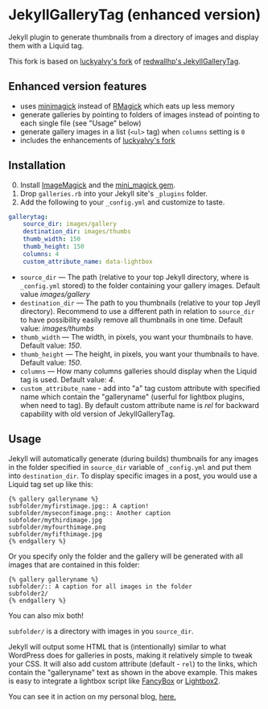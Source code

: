 JekyllGalleryTag (enhanced version)
===================================

Jekyll plugin to generate thumbnails from a directory of images and display them with a Liquid tag.

This fork is based on [luckyalvy's fork](https://github.com/luckyalvy/JekyllGalleryTag) of [redwallhp's JekyllGalleryTag](https://github.com/redwallhp/JekyllGalleryTag).

Enhanced version features
-------------------------

* uses [minimagick](https://github.com/minimagick/minimagick) instead of [RMagick](https://github.com/rmagick/rmagick) which eats up less memory
* generate galleries by pointing to folders of images instead of pointing to each single file (see "Usage" below)
* generate gallery images in a list (`<ul>` tag) when `columns` setting is `0`
* includes the enhancements of [luckyalvy's fork](https://github.com/luckyalvy/JekyllGalleryTag)

Installation
------------
0. Install [ImageMagick](http://www.imagemagick.org/) and the [mini_magick gem](https://github.com/minimagick/minimagick).
1. Drop `galleries.rb` into your Jekyll site's `_plugins` folder.
2. Add the following to your `_config.yml` and customize to taste.

``` yaml
gallerytag:
    source_dir: images/gallery
    destination_dir: images/thumbs
    thumb_width: 150
    thumb_height: 150
    columns: 4
    custom_attribute_name: data-lightbox
```

* `source_dir` — The path (relative to your top Jekyll directory, where is `_config.yml` stored) to the folder containing your gallery images. Default value _images/gallery_
* `destination_dir` — The path to you thumbnails (relative to your top Jeyll directory). Recommend to use a different path in relation to `source_dir` to have possibility easily remove all thumbnails in one time. Default value: _images/thumbs_
* `thumb_width` — The width, in pixels, you want your thumbnails to have. Default value: _150_.
* `thumb_height` — The height, in pixels, you want your thumbnails to have. Default value: _150_.
* `columns` — How many columns galleries should display when the Liquid tag is used. Default value: _4_.
* `custom_attribute_name` - add into "a" tag custom attribute with specified name which contain the "galleryname" (userful for lightbox plugins, when need to tag). By default custom attribute name is _rel_ for backward capability with old version of JekyllGalleryTag.

Usage
-------

Jekyll will automatically generate (during builds) thumbnails for any images in the folder specified in `source_dir` variable of `_config.yml` and put them into `destination_dir`. To display specific images in a post, you would use a Liquid tag set up like this:

```
{% gallery galleryname %}
subfolder/myfirstimage.jpg:: A caption!
subfolder/myseconfimage.png:: Another caption
subfolder/mythirdimage.jpg
subfolder/myfourthimage.png
subfolder/myfifthimage.jpg
{% endgallery %}
```

Or you specify only the folder and the gallery will be generated with all images that are contained in this folder:

```
{% gallery galleryname %}
subfolder/:: A caption for all images in the folder
subfolder2/
{% endgallery %}
```

You can also mix both!

`subfolder/` is a directory with images in you `source_dir`. 

Jekyll will output some HTML that is (intentionally) similar to what WordPress does for galleries in posts, making it relatively simple to tweak your CSS. It will also add custom attribute (default - `rel`) to the links, which contain the "galleryname" text as shown in the above example. This makes is easy to integrate a lightbox script like [FancyBox](http://fancyapps.com/fancybox/) or [Lightbox2](http://lokeshdhakar.com/projects/lightbox2/).

You can see it in action on my personal blog, [here.](http://matt.harzewski.com/2012/03/13/winterspyre-a-minecraft-creation/)